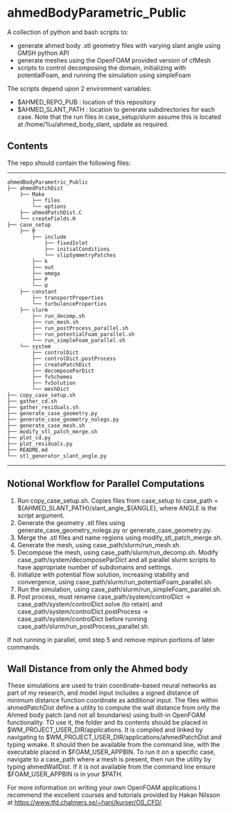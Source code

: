 # ahmedBodyParametric_Public
A collection of python and bash scripts to:
- generate ahmed body .stl geometry files with varying slant angle using GMSH python API
- generate meshes using the OpenFOAM provided version of cfMesh
- scripts to control decomposing the domain, initializing with potentialFoam, and running the simulation using simpleFoam 

The scripts depend upon 2 environment variables:
- $AHMED_REPO_PUB   : location of this repository
- $AHMED_SLANT_PATH : location to generate subdirectories for each case. Note that the run files in case_setup/slurm assume this is located at /home/%u/ahmed_body_slant, update as required.

Contents
----------------

The repo should contain the following files:  

-----------------------------------
    ahmedBodyParametric_Public
    ├── ahmedPatchDist
        ├── Make
            ├── files
            └── options
        ├── ahmedPatchDist.C
        └── createFields.H
    ├── case_setup
        ├── 0
            ├── include
                ├── fixedInlet
                ├── initialConditions
                └── slipSymmetryPatches
            ├── k
            ├── nut
            ├── omega
            ├── P
            └── U
        ├── constant
            ├── transportProperties
            └── turbulenceProperties
        ├── slurm
            ├── run_decomp.sh
            ├── run_mesh.sh
            ├── run_postProcess_parallel.sh
            ├── run_potentialFoam_parallel.sh
            └── run_simpleFoam_parallel.sh
        └── system
            ├── controlDict
            ├── controlDict.postProcess
            ├── createPatchDict
            ├── decomposeParDict
            ├── fvSchemes
            ├── fvSolution
            └── meshDict
    ├── copy_case_setup.sh
    ├── gather_cd.sh
    ├── gather_residuals.sh
    ├── generate_case_geometry.py
    ├── generate_case_geometry_nolegs.py
    ├── generate_case_mesh.sh
    ├── modify_stl_patch_merge.sh
    ├── plot_cd.py
    ├── plot_residuals.py
    ├── README.md
    └── stl_generator_slant_angle.py
-----------------------------------

Notional Workflow for Parallel Computations
----------------
1. Run copy_case_setup.sh. Copies files from case_setup to case_path = ${AHMED_SLANT_PATH}/slant_angle_${ANGLE}, where ANGLE is the script argument.
2. Generate the geometry .stl files using generate_case_geometry_nolegs.py or generate_case_geometry.py.
3. Merge the .stl files and name regions using modify_stl_patch_merge.sh.
4. Generate the mesh, using case_path/slurm/run_mesh.sh.
5. Decompose the mesh, using case_path/slurm/run_decomp.sh. Modify case_path/system/decomposeParDict  and all parallel slurm scripts to have appropriate number of subdomains and settings.
6. Initialize with potential flow solution, increasing stability and convergence, using case_path/slurm/run_potentialFoam_parallel.sh. 
7. Run the simulation, using case_path/slurm/run_simpleFoam_parallel.sh.
8. Post process, must rename case_path/system/controlDict -> case_path/system/controlDict.solve (to retain) and case_path/system/controlDict.postProcess -> case_path/system/controlDict before running case_path/slurm/run_postProcess_parallel.sh.
   
If not running in parallel, omit step 5 and remove mpirun portions of later commands.

Wall Distance from only the Ahmed body
----------------
These simulations are used to train coordinate-based neural networks as part of my research, and model input includes a signed distance of minimum distance function coordinate as additional input. The files within ahmedPatchDist define a utility to compute the wall distance from only the Ahmed body patch (and not all boundaries) using built-in OpenFOAM functionality. TO use it, the folder and its contents should be placed in $WM_PROJECT_USER_DIR/applications. It is compiled and linked by navigating to $WM_PROJECT_USER_DIR/applications/ahmedPatchDist and typing wmake. It should then be available from the command line, with the executable placed in $FOAM_USER_APPBIN. To run it on a specific case, navigate to a case_path where a mesh is present, then run the utility by typing ahmedWallDist. If it is not available from the command line ensure $FOAM_USER_APPBIN is in your $PATH.

For more information on writing your own OpenFOAM applications I recommend the excellent courses and tutorials provided by Hakan Nilsson at https://www.tfd.chalmers.se/~hani/kurser/OS_CFD/. 